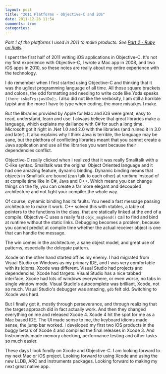 ```yaml
---
layout: post
title: "2011 Platforms - Objective-C and iOS"
date: 2011-12-26 11:54
comments: true
categories: 
---
```


*Part 1 of the platforms I used in 2011 to make products. See [Part 2 - Ruby on Rails](http://hiltmon.com/blog/2011/12/26/2011-platforms-ruby-on-rails/).*

I spent the first half of 2011 writing iOS applications in Objective-C. It's not my first experience with Objective-C, I wrote a Mac app in 2008, and two iOS apps in 2010, so these notes are really about my entire experience with the technology.

<!--more-->

I do remember when I first started using Objective-C and thinking that it was the ugliest programming language of all time. All those square brackets and colons, the odd formatting and needing to write code like Yoda speaks `[there isNoTry:justDo];`. I also did not like the verbosity, I am still a horrible typist and the more I have to type when coding, the more mistakes I make.

But the libraries provided by Apple for Mac and iOS were great, easy to read, understand, learn and use. I always believe that great libraries make a language, which explains my dalliance with C# for such a long time. Microsoft got it right in .Net 1.0 and 2.0 with the libraries (and ruined it in 3.0 and later). It also explains why I think Java is terrible, the language may be sane, but the plethora of conflicting libraries meant that you cannot create a Java application and use all the libraries you want because their dependencies conflict.

Objective-C really clicked when I realized that it was really Smalltalk with a C-like syntax. Smalltalk was the original Object Oriented language and it had one amazing feature, dynamic binding. Dynamic binding means that objects in Smalltalk are bound (can talk to each other) at *runtime* instead of at compile time like in C#, Java and C++.  Which means you can change things on the fly, you can create a far more elegant and decoupled architecture and not fight your compiler the whole way.

Of course, dynamic binding has its faults. You need a fast message passing architecture to make it work. C++ solved this with vtables, a table of pointers to the functions in the class, that are statically linked at the end of a compile. Objective-C uses a really fast `objc_msgSend()` call to find and bind at runtime without the static links. Debugging becomes a problem, because you cannot predict at compile time whether the actual receiver object is one that can handle the message.

The win comes in the architecture, a sane object model, and great use of patterns, especially the delegate pattern.

Xcode on the other hand started off as my enemy. I had migrated from Visual Studio on Windows as my primary IDE, and I was very comfortable with its idioms.  Xcode was different. Visual Studio had projects and dependencies, Xcode had targets. Visual Studio has a nice tabbed interface, Xcode had lots of windows everywhere, or even worse, no tabs in single window mode. Visual Studio's autocomplete was brilliant, Xcode, not so much. Visual Studio's debugger was amazing, `gdb` felt old.  Switching to Xcode was hard.

But I finally got it, mostly through perseverance, and through realizing that the target approach did in fact actually work. And then they changed everything on me and released Xcode 4. Xcode 4 hit the spot for me as a Mac based IDE. The UI made sense to me, the keyboard idioms made sense, the jump bar worked. I developed my first two iOS products in the buggy beta's of Xcode 4 and compiled the final releases in Xcode 3. And Instruments made memory checking, performance testing and other tasks so much easier.

These days I look fondly on Xcode and Objective-C. I am looking forward to my next Mac or iOS project. Looking forward to using Xcode and using the new LLDB, ARC and Instruments packages. Looking forward to making my next great native app.
